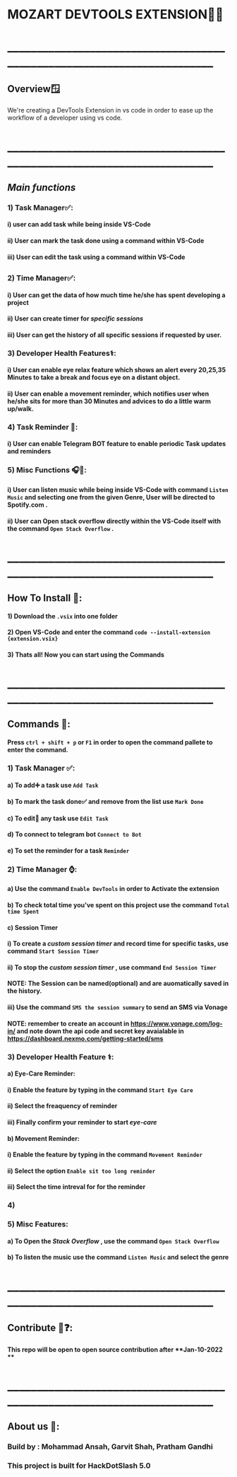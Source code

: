 # MOZART DEVTOOLS EXTENSION👨‍💻

####
# ________________________________________________________________________
## Overview🪟

####

We're creating a DevTools Extension in vs code in order to ease up the workflow of a developer using vs code.

####

# ________________________________________________________________________

## *Main functions*
### 1) Task Manager✅:
####  
####
####      i) user can add task while being inside VS-Code
####      ii) User can mark the task done using a command within VS-Code
####      iii) User can edit the task using a command within VS-Code

##                                                                                               

### 2) Time Manager✅:
####
####
####      i) User can get the data of how much time he/she has spent developing a project
####      ii) User can create __timer__ for _specific sessions_
####      iii) User can get the __history__ of all specific sessions if requested by user.
 
####                                                                      
 
### 3) Developer Health Features⚕️:
####
####
####      i) User can enable eye relax feature which shows an alert every 20,25,35 Minutes to take a break and focus eye on a distant object.
####      ii) User can enable a movement reminder, which notifies user when he/she sits for more than 30 Minutes and advices to do a little warm up/walk.


 
####                                                                                                                                              
                                                             
### 4) Task Reminder 🔔:
####
####
####      i) User can enable Telegram BOT feature to enable periodic Task updates and reminders


####                                                                 

### 5) Misc Functions 🎧🚦:
####
####
####      i) User can listen music while being inside VS-Code with command ````Listen Music```` and selecting one from the given Genre, User will be directed to Spotify.com .
####      ii) User can Open stack overflow directly within the VS-Code itself with the command ````Open Stack Overflow```` .
  

# ________________________________________________________________________                                                   
      
## How To Install 🔽:
####
####
####      1) Download the ```` .vsix ```` into one folder
####      2) Open VS-Code and enter the command ```` code --install-extension {extension.vsix} ````
####      3) Thats all! Now you can start using the Commands 

# ________________________________________________________________________                                              

## Commands 🤖:
####
####
#### Press ````ctrl + shift + p```` or ````F1```` in order to open the command pallete to enter the command. 
####
### 1) Task Manager ✅:
####    a) To add➕ a task use ````Add Task````
####    b) To mark the task done✅ and remove from the list use ````Mark Done````
####    c) To edit📝 any task use ````Edit Task````
####    d) To connect to telegram bot ````Connect to Bot````
####    e) To set the reminder for a task ````Reminder````
####
####
### 2) Time Manager ⌚:
####   a) Use the command ````Enable DevTools```` in order to Activate the extension
####   b) To check total time you've spent on this project use the command ````Total time Spent````
####   c) Session Timer
####      i) To create a _custom session timer_ and record time for specific tasks, use command ````Start Session Timer````
####      ii) To stop the  _custom session timer_ , use command ````End Session Timer````
####           NOTE: The Session can be named(optional) and are auomatically saved in the history.
####      iii) Use the command ````SMS the session summary```` to send an SMS via Vonage 
####           NOTE: remember to create an account in https://www.vonage.com/log-in/ and note down the api code and secret key avaialable in https://dashboard.nexmo.com/getting-started/sms

####
####
### 3) Developer Health Feature ⚕️:
####
####
####   a) Eye-Care Reminder:
####
####      i) Enable the feature by typing in the command ````Start Eye Care````
####      ii) Select the freaquency of reminder
####      iii) Finally confirm your reminder to start _eye-care_
####   b) Movement Reminder:
####
####      i) Enable the feature by typing in the command ````Movement Reminder````
####      ii) Select the option ````Enable sit too long reminder````
####      iii) Select the time intreval for for the reminder
####
### 4) <to be added soon> 
####
### 5) Misc Features:
####
####
####  a) To Open the _Stack Overflow_ , use the command ````Open Stack Overflow```` 
####  b) To listen the music use the command ````Listen Music```` and select the genre
####  
####
# ________________________________________________________________________
    
    
## Contribute 🤝❓:
#### This repo will be open to open source contribution after **Jan-10-2022 **




# ________________________________________________________________________

## About us 👤:
### Build by : Mohammad Ansah, Garvit Shah, Pratham Gandhi
### This project is built for HackDotSlash 5.0
